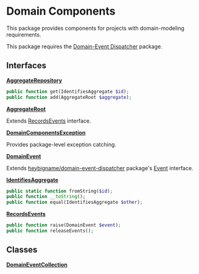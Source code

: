 # Domain Components

This package provides components for projects with domain-modeling requirements.

This package requires the [Domain-Event Dispatcher](https://github.com/heybigname/domain-event-dispatcher) package.

## Interfaces

[**AggregateRepository**](https://github.com/heybigname/domain-components/blob/master/src/AggregateRepository.php)
```php
public function get(IdentifiesAggregate $id);
public function add(AggregateRoot $aggregate);
```

[**AggregateRoot**](https://github.com/heybigname/domain-components/blob/master/src/AggregateRoot.php)

Extends [RecordsEvents](https://github.com/heybigname/domain-components/blob/master/src/RecordsEvents.php) interface.

[**DomainComponentsException**](https://github.com/heybigname/domain-components/blob/master/src/DomainComponentsException.php)

Provides package-level exception catching.

[**DomainEvent**](https://github.com/heybigname/domain-components/blob/master/src/DomainEvent.php)

Extends [heybigname/domain-event-dispatcher](https://github.com/heybigname/domain-event-dispatcher) package's [Event](https://github.com/heybigname/domain-event-dispatcher/blob/master/src/Event.php) interface.

[**IdentifiesAggregate**](https://github.com/heybigname/domain-components/blob/master/src/IdentifiesAggregate.php)
```php
public static function fromString($id);
public function __toString();
public function equal(IdentifiesAggregate $other);
```

[**RecordsEvents**](https://github.com/heybigname/domain-components/blob/master/src/RecordsEvents.php)
```php
public function raise(DomainEvent $event);
public function releaseEvents();
```

## Classes

[**DomainEventCollection**](https://github.com/heybigname/domain-components/blob/master/src/DomainEventCollection.php)
